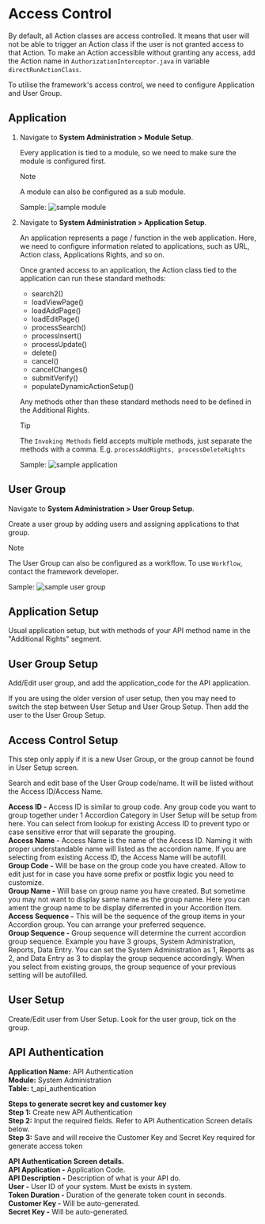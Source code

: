 # Access Control

By default, all Action classes are access controlled. It means that user will not be able to trigger an Action class if the user is not granted access to that Action. To make an Action accessible without granting any access, add the Action name in `AuthorizationInterceptor.java` in variable `directRunActionClass`.

To utilise the framework's access control, we need to configure Application and User Group.

## Application

1. Navigate to **System Administration > Module Setup**.

	Every application is tied to a module, so we need to make sure the module is configured first.
		
	> [!NOTE]
	> A module can also be configured as a sub module.
	
	Sample:	
	<img class="img-bordered" src="/sdsfw_docs/images/access-control/sample-module.png" alt="sample module" />
	
1. Navigate to **System Administration > Application Setup**.

	An application represents a page / function in the web application. Here, we need to configure information related to applications, such as URL, Action class, Applications Rights, and so on.

	Once granted access to an application, the Action class tied to the application can run these standard methods:
		
	<ul>
		<li>search2()</li>
		<li>loadViewPage()</li>
		<li>loadAddPage()</li>
		<li>loadEditPage()</li>
		<li>processSearch()</li>
		<li>processInsert()</li>
		<li>processUpdate()</li>
		<li>delete()</li>
		<li>cancel()</li>
		<li>cancelChanges()</li>
		<li>submitVerify()</li>
		<li>populateDynamicActionSetup()</li>
	</ul>
			
	Any methods other than these standard methods need to be defined in the Additional Rights.
	
	> [!TIP]
	> The `Invoking Methods` field accepts multiple methods, just separate the methods with a comma. E.g. `processAddRights, processDeleteRights`
		
	Sample:	
	<img class="img-bordered" src="/sdsfw_docs/images/access-control/sample-application.png" alt="sample application" />
		
## User Group

Navigate to **System Administration > User Group Setup**.

Create a user group by adding users and assigning applications to that group.

> [!NOTE]
> The User Group can also be configured as a workflow. To use `Workflow`, contact the framework developer.

Sample:	
<img class="img-bordered" src="/sdsfw_docs/images/access-control/sample-user-group.png" alt="sample user group" />

## Application Setup  
Usual application setup, but with methods of your API method name in the "Additional Rights" segment.  

## User Group Setup  
Add/Edit user group, and add the application_code for the API application.  

If you are using the older version of user setup, then you may need to switch the step between User Setup and User Group Setup. Then add the user to the User Group Setup.  

## Access Control Setup  
This step only apply if it is a new User Group, or the group cannot be found in User Setup screen. 

Search and edit base of the User Group code/name. It will be listed without the Access ID/Access Name. 

**Access ID -** Access ID is similar to group code. Any group code you want to group together under 1 Accordion Category in User Setup will be setup from here. You can select from lookup for existing Access ID to prevent typo or case sensitive error that will separate the grouping.   
**Access Name -** Access Name is the name of the Access ID. Naming it with proper understandable name will listed as the accordion name. If you are selecting from existing Access ID, the Access Name will be autofill.    
**Group Code -** Will be base on the group code you have created. Allow to edit just for in case you have some prefix or postfix logic you need to customize.  
**Group Name -** Will base on group name you have created. But sometime you may not want to display same name as the group name. Here you can ament the group name to be display diferrented in your Accordion Item.  
**Access Sequence -** This will be the sequence of the group items in your Accordion group. You can arrange your preferred sequence.   
**Group Sequence -** Group sequence will determine the current accordion group sequence. Example you have 3 groups, System Administration, Reports, Data Entry. You can set the System Administration as 1, Reports as 2, and Data Entry as 3 to display the group sequence accordingly. When you select from existing groups, the group sequence of your previous setting will be autofilled.   

## User Setup  
Create/Edit user from User Setup. Look for the user group, tick on the group.

## API Authentication
**Application Name:** API Authentication  
**Module:** System Administration  
**Table:** t_api_authentication  

**Steps to generate secret key and customer key**  
**Step 1:** Create new API Authentication  
**Step 2:** Input the required fields. Refer to API Authentication Screen details below.  
**Step 3:** Save and will receive the Customer Key and Secret Key required for generate access token  

**API Authentication Screen details.**  
**API Application -** Application Code.  
**API Description -** Description of what is your API do.  
**User -** User ID of your system. Must be exists in system.  
**Token Duration -** Duration of the generate token count in seconds.  
**Customer Key -** Will be auto-generated.  
**Secret Key -** Will be auto-generated.  
